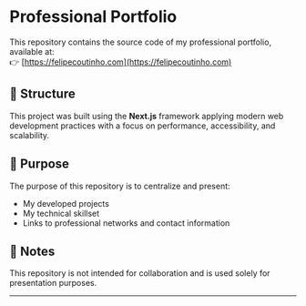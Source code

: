 # Professional Portfolio

This repository contains the source code of my professional portfolio, available at:  
👉 [https://felipecoutinho.com](https://felipecoutinho.com)

## 📁 Structure

This project was built using the **Next.js** framework applying modern web development practices with a focus on performance, accessibility, and scalability.

## 🎯 Purpose

The purpose of this repository is to centralize and present:

- My developed projects  
- My technical skillset  
- Links to professional networks and contact information

## 📌 Notes

This repository is not intended for collaboration and is used solely for presentation purposes.

---
